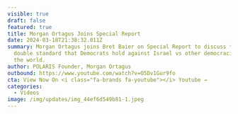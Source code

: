 ```yaml
---
visible: true
draft: false
featured: true
title: Morgan Ortagus Joins Special Report
date: 2024-03-18T21:38:32.011Z
summary: Morgan Ortagus joins Bret Baier on Special Report to discuss the harsh
  double standard that Democrats hold against Israel vs other democracies around
  the world.
author: POLARIS Founder, Morgan Ortagus
outbound: https://www.youtube.com/watch?v=O5Dv1Gur9fo
cta: View Now On <i class="fa-brands fa-youtube"></i> Youtube →
categories:
  - Videos
image: /img/updates/img_44ef6d549b81-1.jpeg
---
```

